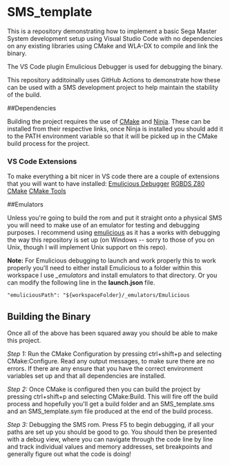 # SMS_template

This is a repository demonstrating how to implement a basic Sega Master System development setup using Visual Studio Code with no dependencies on any existing libraries using CMake and WLA-DX to compile and link the binary.

The VS Code plugin Emulicious Debugger is used for debugging the binary.

This repository additoinally uses GitHub Actions to demonstrate how these can be used with a SMS development project to help maintain the stability of the build.

##Dependencies

Building the project requires the use of [CMake](https://cmake.org/download/) and [Ninja](https://github.com/ninja-build/ninja/releases). These can be installed from their respective links, once Ninja is installed you should add it to the PATH environment variable so that it will be picked up in the CMake build process for the project.

### VS Code Extensions

To make everything a bit nicer in VS code there are a couple of extensions that you will want to have installed:
  [Emulicious Debugger](https://marketplace.visualstudio.com/items?itemName=emulicious.emulicious-debugger)
  [RGBDS Z80](https://marketplace.visualstudio.com/items?itemName=donaldhays.rgbds-z80)
  [CMake](https://marketplace.visualstudio.com/items?itemName=twxs.cmake)
  [CMake Tools](https://marketplace.visualstudio.com/items?itemName=ms-vscode.cmake-tools)

##Emulators 

Unless you're going to build the rom and put it straight onto a physical SMS you will need to make use of an emulator for testing and debugging purposes. I recommend using [emulicious](https://emulicious.net/downloads/) as it has a works with debugging the way this repository is set up (on Windows -- sorry to those of you on Unix, though I will implement Unix support on this repo).  

**Note:** For Emulicious debugging to launch and work properly this to work properly you'll need to either install Emulicious to a folder within this workspace I use *_emulators* and install emulators to that directory. Or you can modify the following line in the **launch.json** file.
```
"emuliciousPath": "${workspaceFolder}/_emulators/Emulicious
```

## Building the Binary

Once all of the above has been squared away you should be able to make this project.

*Step 1:* Run the CMake Configuration by pressing ctrl+shift+p and selecting CMake:Configure. Read any output messages, to make sure there are no errors. If there are any ensure that you have the correct environment variables set up and that all dependencies are installed.

*Step 2:* Once CMake is configured then you can build the project by pressing ctrl+shift+p and selecting CMake:Build. This will fire off the build process and hopefully you'll get a build folder and an SMS_template.sms and an SMS_template.sym file produced at the end of the build process.

*Step 3:* Debugging the SMS rom. Press F5 to begin debugging, if all your paths are set up you should be good to go. You should then be presented with a debug view, where you can navigate through the code line by line and track individual values and memory addresses, set breakpoints and generally figure out what the code is doing!